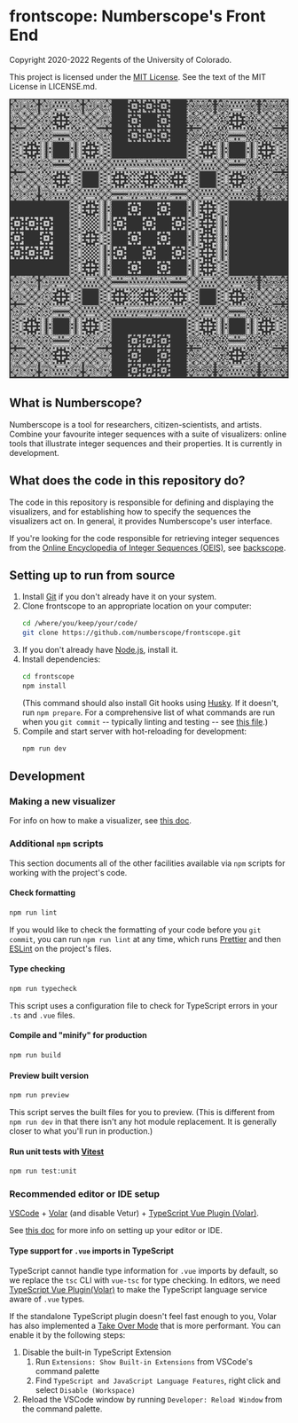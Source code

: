 # frontscope: Numberscope's Front End

Copyright 2020-2022 Regents of the University of Colorado.

This project is licensed under the
[MIT License](https://opensource.org/licenses/MIT). See the text of the MIT
License in LICENSE.md.

![Cool Visualizer](./src/assets/img/specimens/6.png)

## What is Numberscope?

Numberscope is a tool for researchers, citizen-scientists, and
artists. Combine your favourite integer sequences with a suite of visualizers:
online tools that illustrate integer sequences and their properties. It is
currently in development.

## What does the code in this repository do?

The code in this repository is responsible for defining and displaying the
visualizers, and for establishing how to specify the sequences the
visualizers act on. In general, it provides Numberscope's user interface.

If you're looking for the code responsible for retrieving integer sequences
from the [Online Encyclopedia of Integer Sequences (OEIS)](https://oeis.org/),
see [backscope](https://github.com/numberscope/backscope).

## Setting up to run from source

1. Install [Git](https://git-scm.com/) if you don't already have it on your
   system.
2. Clone frontscope to an appropriate location on your computer:
    ```sh
    cd /where/you/keep/your/code/
    git clone https://github.com/numberscope/frontscope.git
    ```
3. If you don't already have [Node.js](https://nodejs.org/en/), install it.
4. Install dependencies:
    ```sh
    cd frontscope
    npm install
    ```
    (This command should also install Git hooks using
    [Husky](https://github.com/typicode/husky). If it doesn't, run
    `npm prepare`. For a comprehensive list of what commands are run when
    you `git commit` -- typically linting and testing -- see
    [this file](./.husky/pre-commit).)
5. Compile and start server with hot-reloading for development:
    ```sh
    npm run dev
    ```

## Development

### Making a new visualizer

For info on how to make a visualizer, see
[this doc](./doc/making-a-visualizer.md).

### Additional `npm` scripts

This section documents all of the other facilities available via `npm` scripts
for working with the project's code.

#### Check formatting

```sh
npm run lint
```

If you would like to check the formatting of your code before you
`git commit`, you can run `npm run lint` at any time, which runs
[Prettier](https://prettier.io/) and then [ESLint](https://eslint.org/)
on the project's files.

#### Type checking

```sh
npm run typecheck
```

This script uses a configuration file to check for TypeScript errors in your
`.ts` and `.vue` files.

#### Compile and "minify" for production

```sh
npm run build
```

#### Preview built version

```sh
npm run preview
```

This script serves the built files for you to preview. (This is different from
`npm run dev` in that there isn't any hot module replacement. It is generally
closer to what you'll run in production.)

#### Run unit tests with [Vitest](https://vitest.dev/)

```sh
npm run test:unit
```

### Recommended editor or IDE setup

[VSCode](https://code.visualstudio.com/) + [Volar](https://marketplace.visualstudio.com/items?itemName=johnsoncodehk.volar) (and disable Vetur) + [TypeScript Vue Plugin (Volar)](https://marketplace.visualstudio.com/items?itemName=johnsoncodehk.vscode-typescript-vue-plugin).

See [this doc](./doc/visual-studio-code-setup.md) for more info on setting up
your editor or IDE.

#### Type support for `.vue` imports in TypeScript

TypeScript cannot handle type information for `.vue` imports by default, so we
replace the `tsc` CLI with `vue-tsc` for type checking. In editors, we need
[TypeScript Vue Plugin(Volar)](https://marketplace.visualstudio.com/items?itemName=johnsoncodehk.vscode-typescript-vue-plugin)
to make the TypeScript language service aware of `.vue` types.

If the standalone TypeScript plugin doesn't feel fast enough to you, Volar has
also implemented a [Take Over Mode](https://github.com/johnsoncodehk/volar/discussions/471#discussioncomment-1361669)
that is more performant. You can enable it by the following steps:

1. Disable the built-in TypeScript Extension
    1. Run `Extensions: Show Built-in Extensions` from VSCode's command palette
    2. Find `TypeScript and JavaScript Language Features`, right click and
       select `Disable (Workspace)`
2. Reload the VSCode window by running `Developer: Reload Window` from the
   command palette.
